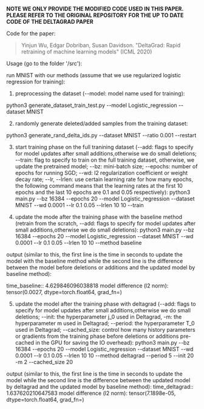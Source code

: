 
**NOTE WE ONLY PROVIDE THE MODIFIED CODE USED IN THIS PAPER. PLEASE REFER TO THE ORIGINAL REPOSITORY FOR THE UP TO DATE CODE OF THE DELTAGRAD PAPER**


Code for the paper:
> Yinjun Wu, Edgar Dobriban, Susan Davidson. "DeltaGrad: Rapid retraining of machine learning models" (ICML 2020)



Usage (go to the folder '/src'):

run MNIST with our methods (assume that we use regularized logistic regression for training):


1. preprocessing the dataset (--model: model name used for training):

python3 generate_dataset_train_test.py --model Logistic_regression --dataset MNIST


2. randomly generate deleted/added samples from the training dataset:

python3 generate_rand_delta_ids.py --dataset MNIST --ratio 0.001 --restart



3. start training phase on the full tranining dataset 
(--add: flags to specify for model updates after small additions,otherwise we do small deletions;  --train: flag to specify to train on the full training dataset, otherwise, we update the pretrained model; --bz: mini-batch size; --epochs: number of epochs for running SGD; --wd: l2 regularization coefficient or weight decay rate; --lr, --lrlen: use certain learning rate for how many epochs, the following command means that the learning rates at the first 10 epochs and the last 10 epochs are 0.1 and 0.05 respectively):
python3 main.py --bz 16384 --epochs 20 --model Logistic_regression --dataset MNIST --wd 0.0001  --lr 0.1 0.05  --lrlen 10 10  --train


4. update the mode after the training phase with the baseline method (retrain from the scratch, --add: flags to specify for model updates after small additions,otherwise we do small deletions):
python3 main.py --bz 16384 --epochs 20 --model Logistic_regression --dataset MNIST --wd 0.0001  --lr 0.1 0.05  --lrlen 10 10  --method baseline


output (similar to this, the first line is the time in seconds to update the model with the baseline method  while the second line is the difference between the model before deletions or additions and the updated model by baseline method):

time_baseline:: 4.629846096038818
model difference (l2 norm): tensor(0.0027, dtype=torch.float64, grad_fn=<SqrtBackward>)


5. update the model after the training phase with deltagrad (--add: flags to specify for model updates after small additions,otherwise we do small deletions; --init: the hyperparameter j_0 used in Deltagrad, -m: the hyperparameter m used in Deltagrad; --period: the hyperparameter T_0 used in Deltagrad; --cached_size: control how many history parameters or gradients from the training phase before deletions or additions pre-cached in the GPU for saving the IO overhead):
python3 main.py --bz 16384 --epochs 20 --model Logistic_regression --dataset MNIST --wd 0.0001  --lr 0.1 0.05  --lrlen 10 10  --method deltagrad --period 5 --init 20 -m 2 --cached_size 20


output (similar to this, the first line is the time in seconds to update the model while the second line is the difference between the updated model by deltagrad and the updated model by baseline method):
time_deltagrad:: 1.637620210647583
model difference (l2 norm): tensor(7.1898e-05, dtype=torch.float64, grad_fn=<SqrtBackward>)


